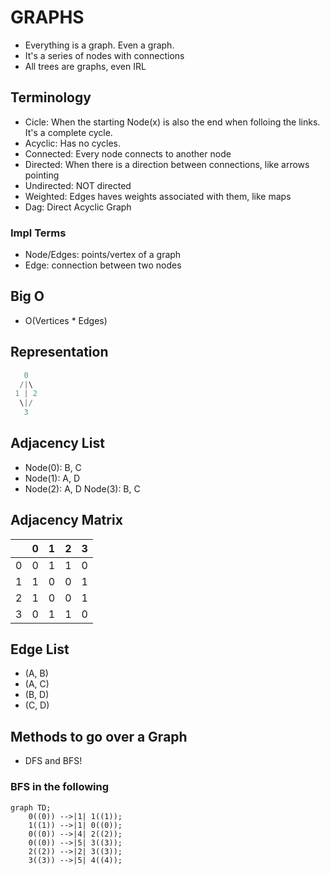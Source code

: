 # GRAPHS
- Everything is a graph. Even a graph.
- It's a series of nodes with connections
- All trees are graphs, even IRL

## Terminology
- Cicle: When the starting Node(x) is also the end when folloing the links. It's a complete cycle.
- Acyclic: Has no cycles.
- Connected: Every node connects to another node
- Directed: When there is a direction between connections, like arrows pointing
- Undirected: NOT directed
- Weighted: Edges haves weights associated with them, like maps
- Dag: Direct Acyclic Graph
### Impl Terms
- Node/Edges: points/vertex of a graph
- Edge: connection between two nodes
 

## Big O
- O(Vertices * Edges)

## Representation
```as
   0
  /|\
 1 | 2
  \|/
   3
```
## Adjacency List
- Node(0): B, C
- Node(1): A, D
- Node(2): A, D
 Node(3): B, C

## Adjacency Matrix
|   | 0 | 1 | 2 | 3 |
|---|---|---|---|---|
| 0 | 0 | 1 | 1 | 0 |
| 1 | 1 | 0 | 0 | 1 |
| 2 | 1 | 0 | 0 | 1 |
| 3 | 0 | 1 | 1 | 0 |

## Edge List
- (A, B)
- (A, C)
- (B, D)
- (C, D)

## Methods to go over a Graph
- DFS and BFS!

### BFS in the following
```
graph TD;
    0((0)) -->|1| 1((1));
    1((1)) -->|1| 0((0));
    0((0)) -->|4| 2((2));
    0((0)) -->|5| 3((3));
    2((2)) -->|2| 3((3));
    3((3)) -->|5| 4((4));
```

